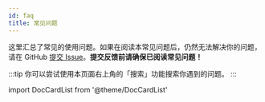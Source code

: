```yaml
---
id: faq
title: 常见问题
---
```



这里汇总了常见的使用问题。如果在阅读本常见问题后，仍然无法解决你的问题，请在 GitHub [提交 Issue](https://github.com/lyswhut/lx-music-desktop/issues?q=is%3Aissue+)。**提交反馈前请确保已阅读常见问题！**

:::tip
你可以尝试使用本页面右上角的「搜索」功能搜索你遇到的问题。
:::


import DocCardList from '@theme/DocCardList'

<DocCardList />

